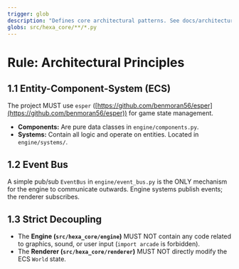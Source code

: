 ```yaml
---
trigger: glob
description: "Defines core architectural patterns. See docs/architecture.md and relevant ADRs."
globs: src/hexa_core/**/*.py
---
```


# Rule: Architectural Principles

## 1.1 Entity-Component-System (ECS)

The project MUST use `esper` ([https://github.com/benmoran56/esper](https://github.com/benmoran56/esper)) for game state management.

* **Components:** Are pure data classes in `engine/components.py`.
* **Systems:** Contain all logic and operate on entities. Located in `engine/systems/`.

## 1.2 Event Bus

A simple pub/sub `EventBus` in `engine/event_bus.py` is the ONLY mechanism for the engine to communicate outwards. Engine systems publish events; the renderer subscribes.

## 1.3 Strict Decoupling

* The **Engine (`src/hexa_core/engine`)** MUST NOT contain any code related to graphics, sound, or user input (`import arcade` is forbidden).
* The **Renderer (`src/hexa_core/renderer`)** MUST NOT directly modify the ECS `World` state.